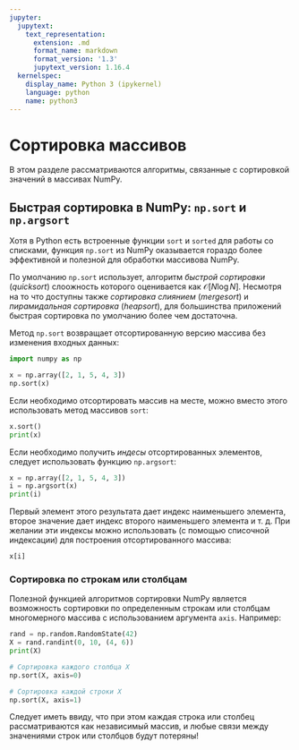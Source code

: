 ```yaml
---
jupyter:
  jupytext:
    text_representation:
      extension: .md
      format_name: markdown
      format_version: '1.3'
      jupytext_version: 1.16.4
  kernelspec:
    display_name: Python 3 (ipykernel)
    language: python
    name: python3
---
```


# Сортировка массивов


В этом разделе рассматриваются алгоритмы, связанные с сортировкой значений в массивах NumPy.


## Быстрая сортировка в NumPy: `np.sort` и `np.argsort`

Хотя в Python есть встроенные функции `sort` и `sorted` для работы со списками,  функция `np.sort` из NumPy оказывается гораздо более эффективной и полезной для обработки массивова NumPy.

По умолчанию `np.sort` использует, алгоритм *быстрой сортировки* (*quicksort*) слоожность которого оценивается как  $\mathcal{O}[N\log N]$.
Несмотря на то что доступны также *сортировка слиянием* (*mergesort*) и *пирамидальная сортировка* (*heapsort*), для большинства приложений быстрая сортировка по умолчанию более чем достаточна.

Метод `np.sort` возвращает отсортированную версию массива без изменения входных данных:

```python
import numpy as np
```

```python jupyter={"outputs_hidden": false}
x = np.array([2, 1, 5, 4, 3])
np.sort(x)
```

Если необходимо отсортировать массив на месте, можно вместо этого использовать метод массивов `sort`:

```python jupyter={"outputs_hidden": false}
x.sort()
print(x)
```

Если необходимо получить *индесы* отсортированных элементов, следует использовать функцию `np.argsort`:

```python jupyter={"outputs_hidden": false}
x = np.array([2, 1, 5, 4, 3])
i = np.argsort(x)
print(i)
```

Первый элемент этого результата дает индекс наименьшего элемента, второе значение дает индекс второго наименьшего элемента и т. д.
При желании эти индексы можно использовать (с помощью списочной индексации) для построения отсортированного массива:

```python jupyter={"outputs_hidden": false}
x[i]
```

### Сортировка по строкам или столбцам


Полезной функцией алгоритмов сортировки NumPy является возможность сортировки по определенным строкам или столбцам многомерного массива с использованием аргумента `axis`. 
Например:

```python jupyter={"outputs_hidden": false}
rand = np.random.RandomState(42)
X = rand.randint(0, 10, (4, 6))
print(X)
```

```python jupyter={"outputs_hidden": false}
# Сортировка каждого столбца X
np.sort(X, axis=0)
```

```python jupyter={"outputs_hidden": false}
# Сортировка каждой строки X
np.sort(X, axis=1)
```

Следует иметь ввиду, что при этом каждая строка или столбец рассматриваются как независимый массив, и любые связи между значениями строк или столбцов будут потеряны!
